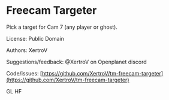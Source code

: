 # Freecam Targeter

Pick a target for Cam 7 (any player or ghost).

License: Public Domain

Authors: XertroV

Suggestions/feedback: @XertroV on Openplanet discord

Code/issues: [https://github.com/XertroV/tm-freecam-targeter](https://github.com/XertroV/tm-freecam-targeter)

GL HF
